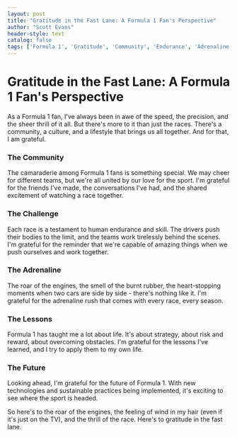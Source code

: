 ```yaml
---
layout: post
title: "Gratitude in the Fast Lane: A Formula 1 Fan's Perspective"
author: "Scott Evans"
header-style: text
catalog: false
tags: ['Formula 1', 'Gratitude', 'Community', 'Endurance', 'Adrenaline', 'Lessons', 'Future']
---
```


# Gratitude in the Fast Lane: A Formula 1 Fan's Perspective

As a Formula 1 fan, I've always been in awe of the speed, the precision, and the sheer thrill of it all. But there's more to it than just the races. There's a community, a culture, and a lifestyle that brings us all together. And for that, I am grateful.

### The Community

The camaraderie among Formula 1 fans is something special. We may cheer for different teams, but we're all united by our love for the sport. I'm grateful for the friends I've made, the conversations I've had, and the shared excitement of watching a race together.

### The Challenge

Each race is a testament to human endurance and skill. The drivers push their bodies to the limit, and the teams work tirelessly behind the scenes. I'm grateful for the reminder that we're capable of amazing things when we push ourselves and work together.

### The Adrenaline

The roar of the engines, the smell of the burnt rubber, the heart-stopping moments when two cars are side by side - there's nothing like it. I'm grateful for the adrenaline rush that comes with every race, every season.

### The Lessons

Formula 1 has taught me a lot about life. It's about strategy, about risk and reward, about overcoming obstacles. I'm grateful for the lessons I've learned, and I try to apply them to my own life.

### The Future

Looking ahead, I'm grateful for the future of Formula 1. With new technologies and sustainable practices being implemented, it's exciting to see where the sport is headed.

So here's to the roar of the engines, the feeling of wind in my hair (even if it's just on the TV), and the thrill of the race. Here's to gratitude in the fast lane.
